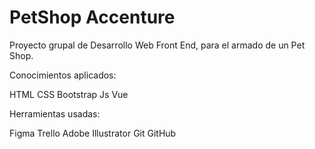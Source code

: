 # PetShop Accenture

Proyecto grupal de Desarrollo Web Front End, para el armado de un Pet Shop.

Conocimientos aplicados:

HTML
CSS
Bootstrap
Js
Vue

Herramientas usadas:

Figma
Trello
Adobe Illustrator
Git
GitHub
